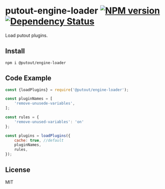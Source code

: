 # putout-engine-loader [![NPM version][NPMIMGURL]][NPMURL] [![Dependency Status][DependencyStatusIMGURL]][DependencyStatusURL]

[NPMIMGURL]:                https://img.shields.io/npm/v/@putout/engine-loader.svg?style=flat&longCache=true
[NPMURL]:                   https://npmjs.org/package/@putout/engine-loader"npm"

[DependencyStatusURL]:      https://david-dm.org/coderaiser/putout?path=packages/engine-loader
[DependencyStatusIMGURL]:   https://david-dm.org/coderaiser/putout.svg?path=packages/engine-loader

Load putout plugins.

## Install

```
npm i @putout/engine-loader
```

## Code Example

```js
const {loadPlugins} = require('@putout/engine-loader');

const pluginNames = [
    'remove-unusede-variables',
];

const rules = {
    'remove-unused-variables': 'on'
};

const plugins = loadPlugins({
    cache: true, //default
    pluginNames,
    rules,
});
```

## License

MIT

